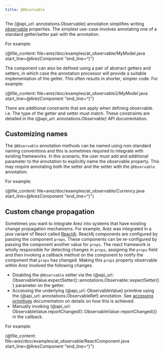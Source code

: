 ```yaml
---
title: @Observable
---
```


The {@api_url: annotations.Observable} annotation simplifies writing [observable](observables.md) properties.
The simplest use-case involves annotating one of a standard getter/setter pair with the annotation.

For example:

{@file_content: file=arez/doc/examples/at_observable/MyModel.java start_line=@ArezComponent "end_line=^}"}

The component can also be defined using a pair of abstract getters and setters, in which case the annotation
processor will provide a suitable implementation of the getter. This often results in shorter, simpler code.
For example:

{@file_content: file=arez/doc/examples/at_observable2/MyModel.java start_line=@ArezComponent "end_line=^}"}

There are additional constraints that are apply when defining observable. i.e. The type of the getter and setter
must match. These constraints are detailed in the {@api_url: annotations.Observable} API documentation.

## Customizing names

The `@Observable` annotation methods can be named using non-standard naming conventions and this is sometimes
required to integrate with existing frameworks. In this scenario, the user must add and additional parameter
to the annotation to explicitly name the observable property. This may require annotating both the setter and
the setter with the `@Observable` annotation.

For example:

{@file_content: file=arez/doc/examples/at_observable/Currency.java start_line=@ArezComponent "end_line=^}"}

## Custom change propagation

Sometimes you want to integrate Arez into systems that have existing change propagation mechanisms. For
example, Arez was integrated in a java variant of React called [React4j](https://react4j.github.io). React4j
components are configured by passing the component `props`. These components can be re-configured by passing
the component another value for `props`. The react framework is wholly responsible for detecting changes in
`props`, assigning the `props` field and then invoking a callback method on the component to notify the
component that `props` has changed. Making this `props` property observable within Arez involved the following
changes.

* Disabling the `@Observable` setter via the {@api_url: ObservableValue.expectSetter()::annotations.Observable::expectSetter()}
  parameter on the getter.
* Accessing the underlying {@api_url: ObservableValue} primitive using the {@api_url: annotations.ObservableRef} annotation.
  See [accessing primitives](accessing_primitives.md) documentation on details on how this is achieved.
* Manually invoking {@api_url: ObservableValue.reportChanged()::ObservableValue::reportChanged()} in the callback.

For example:

{@file_content: file=arez/doc/examples/at_observable/ReactComponent.java start_line=@ArezComponent "end_line=^}"}
